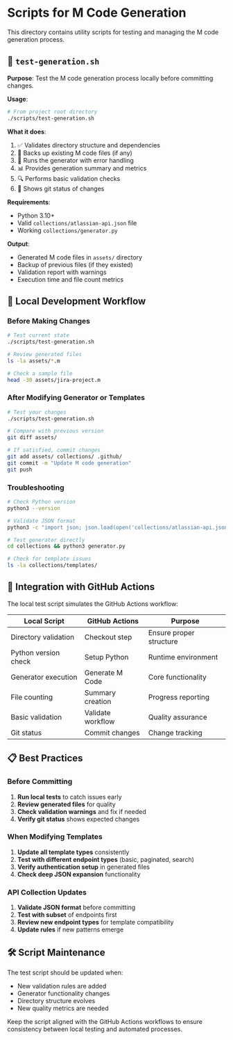 # Scripts for M Code Generation

This directory contains utility scripts for testing and managing the M code generation process.

## 🧪 `test-generation.sh`

**Purpose**: Test the M code generation process locally before committing changes.

**Usage**:
```bash
# From project root directory
./scripts/test-generation.sh
```

**What it does**:
1. ✅ Validates directory structure and dependencies
2. 💾 Backs up existing M code files (if any)
3. 🚀 Runs the generator with error handling
4. 📊 Provides generation summary and metrics
5. 🔍 Performs basic validation checks
6. 📝 Shows git status of changes

**Requirements**:
- Python 3.10+
- Valid `collections/atlassian-api.json` file
- Working `collections/generator.py`

**Output**:
- Generated M code files in `assets/` directory
- Backup of previous files (if they existed)
- Validation report with warnings
- Execution time and file count metrics

## 🔧 Local Development Workflow

### Before Making Changes
```bash
# Test current state
./scripts/test-generation.sh

# Review generated files
ls -la assets/*.m

# Check a sample file
head -30 assets/jira-project.m
```

### After Modifying Generator or Templates
```bash
# Test your changes
./scripts/test-generation.sh

# Compare with previous version
git diff assets/

# If satisfied, commit changes
git add assets/ collections/ .github/
git commit -m "Update M code generation"
git push
```

### Troubleshooting
```bash
# Check Python version
python3 --version

# Validate JSON format
python3 -c "import json; json.load(open('collections/atlassian-api.json'))"

# Test generator directly
cd collections && python3 generator.py

# Check for template issues
ls -la collections/templates/
```

## 🚀 Integration with GitHub Actions

The local test script simulates the GitHub Actions workflow:

| Local Script | GitHub Actions | Purpose |
|-------------|----------------|---------|
| Directory validation | Checkout step | Ensure proper structure |
| Python version check | Setup Python | Runtime environment |
| Generator execution | Generate M Code | Core functionality |
| File counting | Summary creation | Progress reporting |
| Basic validation | Validate workflow | Quality assurance |
| Git status | Commit changes | Change tracking |

## 📋 Best Practices

### Before Committing
1. **Run local tests** to catch issues early
2. **Review generated files** for quality
3. **Check validation warnings** and fix if needed
4. **Verify git status** shows expected changes

### When Modifying Templates
1. **Update all template types** consistently
2. **Test with different endpoint types** (basic, paginated, search)
3. **Verify authentication setup** in generated files
4. **Check deep JSON expansion** functionality

### API Collection Updates
1. **Validate JSON format** before committing
2. **Test with subset** of endpoints first
3. **Review new endpoint types** for template compatibility
4. **Update rules** if new patterns emerge

## 🛠️ Script Maintenance

The test script should be updated when:
- New validation rules are added
- Generator functionality changes
- Directory structure evolves
- New quality metrics are needed

Keep the script aligned with the GitHub Actions workflows to ensure consistency between local testing and automated processes.
